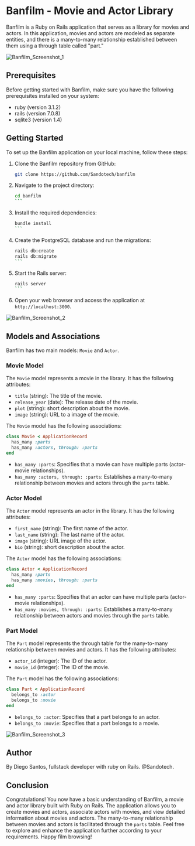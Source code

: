 # Banfilm - Movie and Actor Library

Banfilm is a Ruby on Rails application that serves as a library for movies and actors. In this application, movies and actors are modeled as separate entities, and there is a many-to-many relationship established between them using a through table called "part."

![Banfilm_Screenshot_1](https://i.ibb.co/sHJ5tFZ/Firefox-Screenshot-2023-10-22-T15-09-43-015-Z.png)

## Prerequisites

Before getting started with Banfilm, make sure you have the following prerequisites installed on your system:

- ruby (version 3.1.2)
- rails (version 7.0.8)
- sqlite3 (version 1.4)

## Getting Started

To set up the Banfilm application on your local machine, follow these steps:

1. Clone the Banfilm repository from GitHub:

   ```bash
   git clone https://github.com/Sandotech/banfilm
   ```

2. Navigate to the project directory:

   ````bash
   cd banfilm
   ```

3. Install the required dependencies:

   ````bash
   bundle install
   ```

4. Create the PostgreSQL database and run the migrations:

   ````bash
   rails db:create
   rails db:migrate
   ```

5. Start the Rails server:

   ````bash
   rails server
   ```

6. Open your web browser and access the application at `http://localhost:3000`.

![Banfilm_Screenshot_2](https://i.ibb.co/Yh7vNQX/Firefox-Screenshot-2023-11-05-T20-14-26-843-Z.png)

## Models and Associations

Banfilm has two main models: `Movie` and `Actor`.

### Movie Model

The `Movie` model represents a movie in the library. It has the following attributes:

- `title` (string): The title of the movie.
- `release_year` (date): The release date of the movie.
- `plot` (string): short description about the movie.
- `image` (string): URL to a image of the movie.

The `Movie` model has the following associations:

```ruby
class Movie < ApplicationRecord
  has_many :parts
  has_many :actors, through: :parts
end
```

- `has_many :parts`: Specifies that a movie can have multiple parts (actor-movie relationships).
- `has_many :actors, through: :parts`: Establishes a many-to-many relationship between movies and actors through the `parts` table.

### Actor Model

The `Actor` model represents an actor in the library. It has the following attributes:

- `first_name` (string): The first name of the actor.
- `last_name` (string): The last name of the actor.
- `image` (string): URL image of the actor.
- `bio` (string): short description about the actor.

The `Actor` model has the following associations:

```ruby
class Actor < ApplicationRecord
  has_many :parts
  has_many :movies, through: :parts
end
```

- `has_many :parts`: Specifies that an actor can have multiple parts (actor-movie relationships).
- `has_many :movies, through: :parts`: Establishes a many-to-many relationship between actors and movies through the `parts` table.

### Part Model

The `Part` model represents the through table for the many-to-many relationship between movies and actors. It has the following attributes:

- `actor_id` (integer): The ID of the actor.
- `movie_id` (integer): The ID of the movie.

The `Part` model has the following associations:

```ruby
class Part < ApplicationRecord
  belongs_to :actor
  belongs_to :movie
end
```

- `belongs_to :actor`: Specifies that a part belongs to an actor.
- `belongs_to :movie`: Specifies that a part belongs to a movie.

![Banfilm_Screenshot_3](https://i.ibb.co/9bn8MK8/Firefox-Screenshot-2023-11-05-T20-15-28-241-Z.png)

## Author

By Diego Santos, fullstack developer with ruby on Rails.
@Sandotech.

## Conclusion

Congratulations! You now have a basic understanding of Banfilm, a movie and actor library built with Ruby on Rails. The application allows you to create movies and actors, associate actors with movies, and view detailed information about movies and actors. The many-to-many relationship between movies and actors is facilitated through the `parts` table. Feel free to explore and enhance the application further according to your requirements. Happy film browsing!
